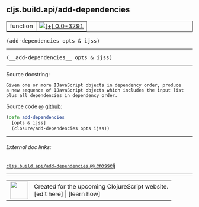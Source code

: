 ## cljs.build.api/add-dependencies



 <table border="1">
<tr>
<td>function</td>
<td><a href="https://github.com/cljsinfo/cljs-api-docs/tree/0.0-3291"><img valign="middle" alt="[+] 0.0-3291" title="Added in 0.0-3291" src="https://img.shields.io/badge/+-0.0--3291-lightgrey.svg"></a> </td>
</tr>
</table>

<samp>(add-dependencies opts & ijss)</samp><br>

---

 <samp>
(__add-dependencies__ opts & ijss)<br>
</samp>

---





Source docstring:

```
Given one or more IJavaScript objects in dependency order, produce
a new sequence of IJavaScript objects which includes the input list
plus all dependencies in dependency order.
```


Source code @ [github]():

```clj
(defn add-dependencies
  [opts & ijss]
  (closure/add-dependencies opts ijss))
```

<!--
Repo - tag - source tree - lines:

 <pre>

</pre>

-->

---



###### External doc links:

[`cljs.build.api/add-dependencies` @ crossclj](http://crossclj.info/fun/cljs.build.api/add-dependencies.html)<br>

---

 <table>
<tr><td>
<img valign="middle" align="right" width="48px" src="http://i.imgur.com/Hi20huC.png">
</td><td>
Created for the upcoming ClojureScript website.<br>
[edit here] | [learn how]
</td></tr></table>

[edit here]:https://github.com/cljsinfo/cljs-api-docs/blob/master/cljsdoc/cljs.build.api/add-dependencies.cljsdoc
[learn how]:https://github.com/cljsinfo/cljs-api-docs/wiki/cljsdoc-files

<!--

This information was too distracting to show to readers, but I'll leave it
commented here since it is helpful to:

- pretty-print the data used to generate this document
- and show how to retrieve that data



The API data for this symbol:

```clj
{:ns "cljs.build.api",
 :name "add-dependencies",
 :signature ["[opts & ijss]"],
 :name-encode "add-dependencies",
 :history [["+" "0.0-3291"]],
 :type "function",
 :full-name-encode "cljs.build.api/add-dependencies",
 :source {:code "(defn add-dependencies\n  [opts & ijss]\n  (closure/add-dependencies opts ijss))",
          :title "Source code",
          :repo "clojurescript",
          :tag "r1.8.51",
          :filename "src/main/clojure/cljs/build/api.clj",
          :lines [143 148],
          :url "https://github.com/clojure/clojurescript/blob/r1.8.51/src/main/clojure/cljs/build/api.clj#L143-L148"},
 :usage ["(add-dependencies opts & ijss)"],
 :full-name "cljs.build.api/add-dependencies",
 :docstring "Given one or more IJavaScript objects in dependency order, produce\na new sequence of IJavaScript objects which includes the input list\nplus all dependencies in dependency order.",
 :cljsdoc-url "https://github.com/cljsinfo/cljs-api-docs/blob/master/cljsdoc/cljs.build.api/add-dependencies.cljsdoc"}

```

Retrieve the API data for this symbol:

```clj
;; from Clojure REPL
(require '[clojure.edn :as edn])
(-> (slurp "https://raw.githubusercontent.com/cljsinfo/cljs-api-docs/catalog/cljs-api.edn")
    (edn/read-string)
    (get-in [:symbols "cljs.build.api/add-dependencies"]))
```

-->
